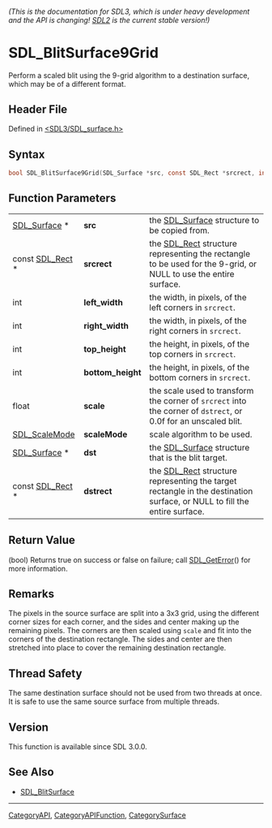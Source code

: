 ###### (This is the documentation for SDL3, which is under heavy development and the API is changing! [SDL2](https://wiki.libsdl.org/SDL2/) is the current stable version!)
# SDL_BlitSurface9Grid

Perform a scaled blit using the 9-grid algorithm to a destination surface, which may be of a different format.

## Header File

Defined in [<SDL3/SDL_surface.h>](https://github.com/libsdl-org/SDL/blob/main/include/SDL3/SDL_surface.h)

## Syntax

```c
bool SDL_BlitSurface9Grid(SDL_Surface *src, const SDL_Rect *srcrect, int left_width, int right_width, int top_height, int bottom_height, float scale, SDL_ScaleMode scaleMode, SDL_Surface *dst, const SDL_Rect *dstrect);
```

## Function Parameters

|                                |                   |                                                                                                                                      |
| ------------------------------ | ----------------- | ------------------------------------------------------------------------------------------------------------------------------------ |
| [SDL_Surface](SDL_Surface) *   | **src**           | the [SDL_Surface](SDL_Surface) structure to be copied from.                                                                          |
| const [SDL_Rect](SDL_Rect) *   | **srcrect**       | the [SDL_Rect](SDL_Rect) structure representing the rectangle to be used for the 9-grid, or NULL to use the entire surface.          |
| int                            | **left_width**    | the width, in pixels, of the left corners in `srcrect`.                                                                              |
| int                            | **right_width**   | the width, in pixels, of the right corners in `srcrect`.                                                                             |
| int                            | **top_height**    | the height, in pixels, of the top corners in `srcrect`.                                                                              |
| int                            | **bottom_height** | the height, in pixels, of the bottom corners in `srcrect`.                                                                           |
| float                          | **scale**         | the scale used to transform the corner of `srcrect` into the corner of `dstrect`, or 0.0f for an unscaled blit.                      |
| [SDL_ScaleMode](SDL_ScaleMode) | **scaleMode**     | scale algorithm to be used.                                                                                                          |
| [SDL_Surface](SDL_Surface) *   | **dst**           | the [SDL_Surface](SDL_Surface) structure that is the blit target.                                                                    |
| const [SDL_Rect](SDL_Rect) *   | **dstrect**       | the [SDL_Rect](SDL_Rect) structure representing the target rectangle in the destination surface, or NULL to fill the entire surface. |

## Return Value

(bool) Returns true on success or false on failure; call
[SDL_GetError](SDL_GetError)() for more information.

## Remarks

The pixels in the source surface are split into a 3x3 grid, using the
different corner sizes for each corner, and the sides and center making up
the remaining pixels. The corners are then scaled using `scale` and fit
into the corners of the destination rectangle. The sides and center are
then stretched into place to cover the remaining destination rectangle.

## Thread Safety

The same destination surface should not be used from two threads at once.
It is safe to use the same source surface from multiple threads.

## Version

This function is available since SDL 3.0.0.

## See Also

- [SDL_BlitSurface](SDL_BlitSurface)

----
[CategoryAPI](CategoryAPI), [CategoryAPIFunction](CategoryAPIFunction), [CategorySurface](CategorySurface)


